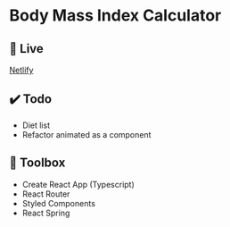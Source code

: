 # Body Mass Index Calculator

## 🔗 Live
  [Netlify](https://affectionate-hodgkin-d8b6eb.netlify.app)

## ✔️ Todo
  - Diet list
  - Refactor animated as a component

## 🧰 Toolbox
  - Create React App (Typescript)
  - React Router
  - Styled Components
  - React Spring
